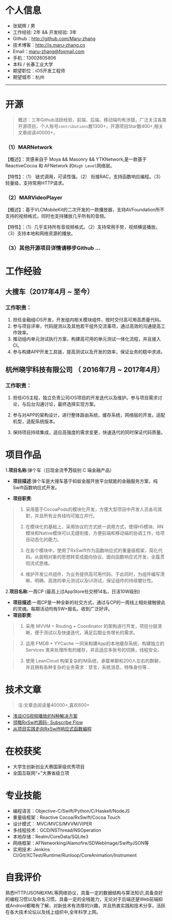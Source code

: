 
# 个人信息

 - 张斌辉 / 男 
 - 工作经验: 2年 && 开发经验: 3年
 - Github：http://github.com/Maru-zhang 
 - 技术博客：http://js.maru-zhang.cn
 - Email：maru-zhang@foxmail.com
 - 手机：13002605806
 - 本科 / 长春工业大学
 - 期望职位：iOS开发工程师
 - 期望城市：杭州

---

# 开源
> 概述：三年Github活跃经验，前端、后端、移动端均有涉猎，广泛关注各类开源项目，个人账号`contributions`数1300+，开源项目Star数400+,相关文章阅读40000+。

### （1）MARNetwork

【概述】：灵感来自于 Moya && Masonry && YTKNetwork,是一款基于 ReactiveCocoa 和 AFNetwork 的`High Level`网络层。

【特性】：（1） 链式调用，可读性强。（2） 衔接RAC，支持函数响应编程。（3）轻量级，支持常用HTTP请求。

### （2）MARVideoPlayer

【概述】：基于VLCMobileKit的二次开发的一款播放器，支持AVFoundation所不支持的视频格式，同时也支持播放几乎所有的音频。

【特性】：（1）几乎支持所有音视频格式。（2）支持常用手势，视频横竖播放。（3）支持本地和网络资源的播放。

### （3）其他开源项目详情请移步Github ...
# 工作经验

## 大搜车（2017年4月 ~ 至今） 
### 工作职责：
1. 担任金融组iOS开发，开发组内相关模块组件，按时交付高可用高质量代码。
2. 参与项目评审，代码提测以及其他若干组外交流事项，通过高效的沟通提高工作效率。
3. 推动组内单元测试执行方案，构建高可用的单元测试一体化流程，并且接入CI。
4. 参与构建APP开发工具链，提高测试以及开发的效率，保证业务的稳中求进。

## 杭州晓宇科技有限公司 （ 2016年7月 ~ 2017年4月）

### 工作职责：

1. 担任iOS主程，独立负责公司iOS项目的开发迭代以及维护。参与项目需求讨论，与后台沟通讨论，最终选择实现方案。

2. 参与对APP的架构设计，进行整体路由系统，缓存系统，网络层的开发。适配机型，适配系统版本。

3. 保持项目持续集成，适应高强度的需求变更，快速迭代的同时保证代码质量。


# 项目作品

1.**项目名称**:弹个车（日现金流**千万**级别 C 端金融产品）

* **项目描述**:弹个车是大搜车基于蚂蚁金服开放平台赋能的金融服务方案，纯Swift函数响应式开发。

* **项目职责**:

> 1. 采用基于CocoaPods的模块化开发，方便大型项目中开发人员各司其职，并且所有业务线均可独立并行。
> 
> 2. 在模块化的基础上，采用协议的方式统一调用方式，使得H5模块、RN模块和Native模块可以无缝衔接，方便前端和移动端的协调工作，给项目动态化的能力。
> 3. 在各个模块中，使用了RxSwift作为函数响应式的重量级框架，简化代码。从面相对象的思想转变成面向协议、面向函数响应式开发，全篇贯彻流式思维。
> 4. 维护开发公共组件，为业务提供高可用代码。于此同时，为组件编写清晰、明确、高效的单元测试以及UI测试，保证组件的持续健壮性。

2.**项目名称**:一周CP (最高上过AppStore社交榜14名，日活10W级别)

* **项目描述**:一周CP是一种全新的社交方式，通过与CP的一周线上相处接触彼此的灵魂。每期活动均有5W+报名，收到广泛好评。
* **项目职责**:


> 1. 采用 MVVM + Routing + Coordinator 的架构进行开发，项目分层清晰，便于测试以及快速迭代，满足后期业务增长的需求。

> 2. 运用 FMDB + YYCache 一同来构建App的本地缓存系统，构建独立的 Services 类来处理所有的缓存，并且适应多账号的切换，线程安全。

> 3. 使用 LeanCloud 构架复杂的IM系统，承载单聊和200人左右的群聊，并且拥有各种复杂的业务需求：禁言，系统消息，特殊身份等...




# 技术文章
> 注:文章总阅读量40000+,喜欢600+

- [浅谈iOS视频播放的N种解决方案](http://www.jianshu.com/p/3618a9116660)
- [领略RxSwift源码- Subscribe Flow](http://www.jianshu.com/p/af17ba8e5d14)
- [从项目实践走向RxSwift响应式函数编程](http://www.jianshu.com/p/de7e90e1c13d) 

# 在校获奖

- 大学生创新创业大赛国家级优秀项目
- 全国互联网“+”大赛省级立项

# 专业技能

- 编程语言：Objective-C/Swift/Python/C/Haskell/NodeJS
- 重量级框架：Reactive Cocoa/RxSwift/Cocoa Touch
- 设计模式： MVC/MVCS/MVVM/VIPER
- 多线程技术：GCD/NSThread/NSOperation
- 本地存储：Realm/CoreData/SQLite3
- 网络框架：AFNetworking/Alamofire/SDWebImage/SwiftyJSON等
- 实用技术: Jenkins CI/Git/XCTest/Runtime/Runloop/CoreAnimation/Instrument

# 自我评价

熟悉HTTP/JSON和XML等网络协议，具备一定的数据结构与算法知识,具备良好的编程习惯以及命名习惯。具备一定的全栈能力，无论对于后端还是Web前端抑或Android都略有了解，对新技术有浓厚的兴趣，并且热衷实践和技术分享，活跃在各大技术论坛以及线上组织中,全年科学上网。


